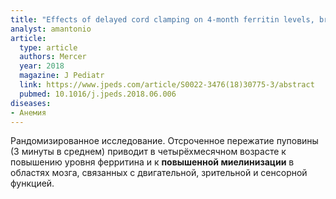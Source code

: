 ```yaml
---
title: "Effects of delayed cord clamping on 4-month ferritin levels, brain myelin content, and neurodevelopment: а randomized controlled trial"
analyst: amantonio
article:
  type: article
  authors: Mercer
  year: 2018
  magazine: J Pediatr
  link: https://www.jpeds.com/article/S0022-3476(18)30775-3/abstract
  pubmed: 10.1016/j.jpeds.2018.06.006
diseases:
- Анемия
---
```


Рандомизированное исследование. Отсроченное пережатие пуповины (3 минуты в среднем) приводит в четырёхмесячном возрасте к повышению уровня ферритина и к **повышенной миелинизации** в областях мозга, связанных с двигательной, зрительной и сенсорной функцией.
